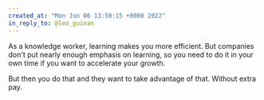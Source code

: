 ```yaml
---
created_at: "Mon Jun 06 13:50:15 +0000 2022"
in_reply_to: @leo_guinan
---
```


As a knowledge worker, learning makes you more efficient. But companies don't put nearly enough emphasis on learning, so you need to do it in your own time if you want to accelerate your growth. 

But then you do that and they want to take advantage of that. Without extra pay.